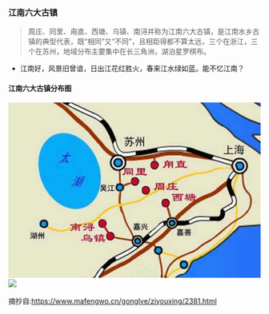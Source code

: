 ### 江南六大古镇
>周庄、同里、甪直、西塘、乌镇、南浔并称为江南六大古镇，是江南水乡古镇的典型代表，既“相同”又“不同”，且相距得都不算太远，三个在浙江，三个在苏州，地域分布主要集中在长三角洲，湖泊星罗棋布。
* 江南好，风景旧曾谙，日出江花红胜火，春来江水绿如蓝。能不忆江南？

#### 江南六大古镇分布图
![](topwrite/assets/六大古镇/江南六大古镇分布图.jpeg)
![](stopwrite/assets/六大古镇/六大古镇地图标识.jpg)


摘抄自:<https://www.mafengwo.cn/gonglve/ziyouxing/2381.html>
